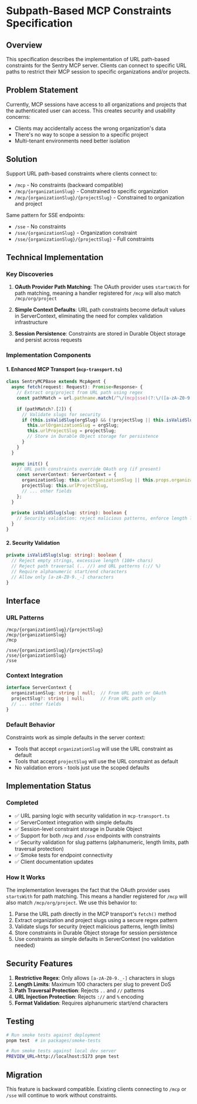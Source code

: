 # Subpath-Based MCP Constraints Specification

## Overview

This specification describes the implementation of URL path-based constraints for the Sentry MCP server. Clients can connect to specific URL paths to restrict their MCP session to specific organizations and/or projects.

## Problem Statement

Currently, MCP sessions have access to all organizations and projects that the authenticated user can access. This creates security and usability concerns:
- Clients may accidentally access the wrong organization's data
- There's no way to scope a session to a specific project
- Multi-tenant environments need better isolation

## Solution

Support URL path-based constraints where clients connect to:
- `/mcp` - No constraints (backward compatible)
- `/mcp/{organizationSlug}` - Constrained to specific organization
- `/mcp/{organizationSlug}/{projectSlug}` - Constrained to organization and project

Same pattern for SSE endpoints:
- `/sse` - No constraints
- `/sse/{organizationSlug}` - Organization constraint
- `/sse/{organizationSlug}/{projectSlug}` - Full constraints

## Technical Implementation

### Key Discoveries

1. **OAuth Provider Path Matching**: The OAuth provider uses `startsWith` for path matching, meaning a handler registered for `/mcp` will also match `/mcp/org/project`

2. **Simple Context Defaults**: URL path constraints become default values in ServerContext, eliminating the need for complex validation infrastructure

3. **Session Persistence**: Constraints are stored in Durable Object storage and persist across requests

### Implementation Components

#### 1. Enhanced MCP Transport (`mcp-transport.ts`)
```typescript
class SentryMCPBase extends McpAgent {
  async fetch(request: Request): Promise<Response> {
    // Extract org/project from URL path using regex
    const pathMatch = url.pathname.match(/^\/(mcp|sse)(?:\/([a-zA-Z0-9._-]+))?(?:\/([a-zA-Z0-9._-]+))?$/);
    
    if (pathMatch?.[2]) {
      // Validate slugs for security
      if (this.isValidSlug(orgSlug) && (!projectSlug || this.isValidSlug(projectSlug))) {
        this.urlOrganizationSlug = orgSlug;
        this.urlProjectSlug = projectSlug;
        // Store in Durable Object storage for persistence
      }
    }
  }
  
  async init() {
    // URL path constraints override OAuth org (if present)
    const serverContext: ServerContext = {
      organizationSlug: this.urlOrganizationSlug || this.props.organizationSlug,
      projectSlug: this.urlProjectSlug,
      // ... other fields
    };
  }
  
  private isValidSlug(slug: string): boolean {
    // Security validation: reject malicious patterns, enforce length limits
  }
}
```

#### 2. Security Validation
```typescript
private isValidSlug(slug: string): boolean {
  // Reject empty strings, excessive length (100+ chars)
  // Reject path traversal (.. //) and URL patterns (:// %)
  // Require alphanumeric start/end characters
  // Allow only [a-zA-Z0-9._-] characters
}
```

## Interface

### URL Patterns
```
/mcp/{organizationSlug}/{projectSlug}
/mcp/{organizationSlug}
/mcp

/sse/{organizationSlug}/{projectSlug}
/sse/{organizationSlug}
/sse
```

### Context Integration
```typescript
interface ServerContext {
  organizationSlug: string | null;  // From URL path or OAuth
  projectSlug?: string | null;      // From URL path only
  // ... other fields
}
```

### Default Behavior
Constraints work as simple defaults in the server context:
- Tools that accept `organizationSlug` will use the URL constraint as default
- Tools that accept `projectSlug` will use the URL constraint as default
- No validation errors - tools just use the scoped defaults

## Implementation Status

### Completed
- ✅ URL parsing logic with security validation in `mcp-transport.ts`
- ✅ ServerContext integration with simple defaults
- ✅ Session-level constraint storage in Durable Object
- ✅ Support for both `/mcp` and `/sse` endpoints with constraints
- ✅ Security validation for slug patterns (alphanumeric, length limits, path traversal protection)
- ✅ Smoke tests for endpoint connectivity
- ✅ Client documentation updates

### How It Works

The implementation leverages the fact that the OAuth provider uses `startsWith` for path matching. This means a handler registered for `/mcp` will also match `/mcp/org/project`. We use this behavior to:

1. Parse the URL path directly in the MCP transport's `fetch()` method
2. Extract organization and project slugs using a secure regex pattern
3. Validate slugs for security (reject malicious patterns, length limits)
4. Store constraints in Durable Object storage for session persistence
5. Use constraints as simple defaults in ServerContext (no validation needed)

## Security Features

1. **Restrictive Regex**: Only allows `[a-zA-Z0-9._-]` characters in slugs
2. **Length Limits**: Maximum 100 characters per slug to prevent DoS
3. **Path Traversal Protection**: Rejects `..` and `//` patterns
4. **URL Injection Protection**: Rejects `://` and `%` encoding
5. **Format Validation**: Requires alphanumeric start/end characters

## Testing

```bash
# Run smoke tests against deployment
pnpm test  # in packages/smoke-tests

# Run smoke tests against local dev server
PREVIEW_URL=http://localhost:5173 pnpm test
```

## Migration

This feature is backward compatible. Existing clients connecting to `/mcp` or `/sse` will continue to work without constraints.